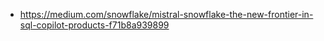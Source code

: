 - https://medium.com/snowflake/mistral-snowflake-the-new-frontier-in-sql-copilot-products-f71b8a939899

